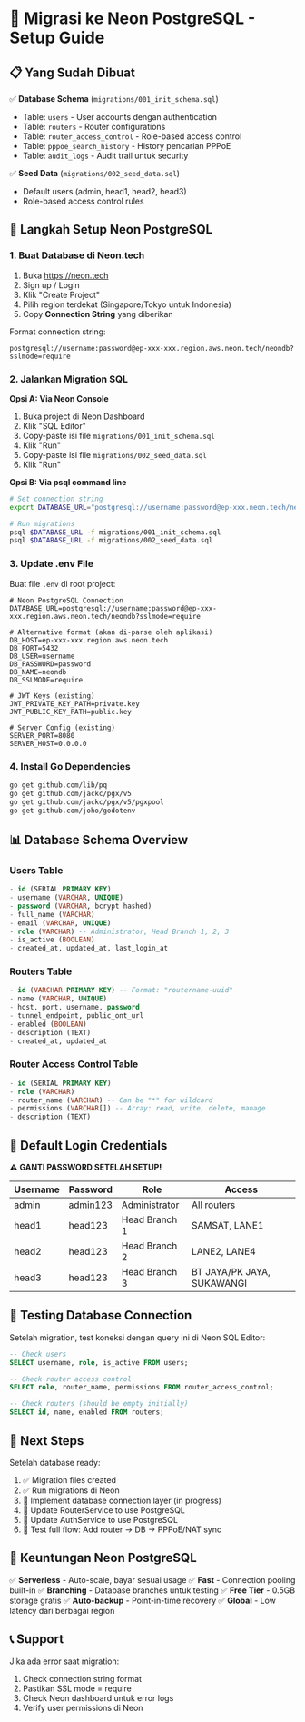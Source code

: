 # 🚀 Migrasi ke Neon PostgreSQL - Setup Guide

## 📋 Yang Sudah Dibuat

✅ **Database Schema** (`migrations/001_init_schema.sql`)
- Table: `users` - User accounts dengan authentication
- Table: `routers` - Router configurations
- Table: `router_access_control` - Role-based access control
- Table: `pppoe_search_history` - History pencarian PPPoE
- Table: `audit_logs` - Audit trail untuk security

✅ **Seed Data** (`migrations/002_seed_data.sql`)
- Default users (admin, head1, head2, head3)
- Role-based access control rules

## 🎯 Langkah Setup Neon PostgreSQL

### 1. **Buat Database di Neon.tech**

1. Buka https://neon.tech
2. Sign up / Login
3. Klik "Create Project"
4. Pilih region terdekat (Singapore/Tokyo untuk Indonesia)
5. Copy **Connection String** yang diberikan

Format connection string:
```
postgresql://username:password@ep-xxx-xxx.region.aws.neon.tech/neondb?sslmode=require
```

### 2. **Jalankan Migration SQL**

**Opsi A: Via Neon Console**
1. Buka project di Neon Dashboard
2. Klik "SQL Editor"
3. Copy-paste isi file `migrations/001_init_schema.sql`
4. Klik "Run"
5. Copy-paste isi file `migrations/002_seed_data.sql`
6. Klik "Run"

**Opsi B: Via psql command line**
```bash
# Set connection string
export DATABASE_URL="postgresql://username:password@ep-xxx.neon.tech/neondb?sslmode=require"

# Run migrations
psql $DATABASE_URL -f migrations/001_init_schema.sql
psql $DATABASE_URL -f migrations/002_seed_data.sql
```

### 3. **Update .env File**

Buat file `.env` di root project:
```env
# Neon PostgreSQL Connection
DATABASE_URL=postgresql://username:password@ep-xxx-xxx.region.aws.neon.tech/neondb?sslmode=require

# Alternative format (akan di-parse oleh aplikasi)
DB_HOST=ep-xxx-xxx.region.aws.neon.tech
DB_PORT=5432
DB_USER=username
DB_PASSWORD=password
DB_NAME=neondb
DB_SSLMODE=require

# JWT Keys (existing)
JWT_PRIVATE_KEY_PATH=private.key
JWT_PUBLIC_KEY_PATH=public.key

# Server Config (existing)
SERVER_PORT=8080
SERVER_HOST=0.0.0.0
```

### 4. **Install Go Dependencies**

```bash
go get github.com/lib/pq
go get github.com/jackc/pgx/v5
go get github.com/jackc/pgx/v5/pgxpool
go get github.com/joho/godotenv
```

## 📊 Database Schema Overview

### Users Table
```sql
- id (SERIAL PRIMARY KEY)
- username (VARCHAR, UNIQUE)
- password (VARCHAR, bcrypt hashed)
- full_name (VARCHAR)
- email (VARCHAR, UNIQUE)
- role (VARCHAR) -- Administrator, Head Branch 1, 2, 3
- is_active (BOOLEAN)
- created_at, updated_at, last_login_at
```

### Routers Table
```sql
- id (VARCHAR PRIMARY KEY) -- Format: "routername-uuid"
- name (VARCHAR, UNIQUE)
- host, port, username, password
- tunnel_endpoint, public_ont_url
- enabled (BOOLEAN)
- description (TEXT)
- created_at, updated_at
```

### Router Access Control Table
```sql
- id (SERIAL PRIMARY KEY)
- role (VARCHAR)
- router_name (VARCHAR) -- Can be "*" for wildcard
- permissions (VARCHAR[]) -- Array: read, write, delete, manage
- description (TEXT)
```

## 🔐 Default Login Credentials

**⚠️ GANTI PASSWORD SETELAH SETUP!**

| Username | Password | Role | Access |
|----------|----------|------|--------|
| admin | admin123 | Administrator | All routers |
| head1 | head123 | Head Branch 1 | SAMSAT, LANE1 |
| head2 | head123 | Head Branch 2 | LANE2, LANE4 |
| head3 | head123 | Head Branch 3 | BT JAYA/PK JAYA, SUKAWANGI |

## 🧪 Testing Database Connection

Setelah migration, test koneksi dengan query ini di Neon SQL Editor:

```sql
-- Check users
SELECT username, role, is_active FROM users;

-- Check router access control
SELECT role, router_name, permissions FROM router_access_control;

-- Check routers (should be empty initially)
SELECT id, name, enabled FROM routers;
```

## 📝 Next Steps

Setelah database ready:
1. ✅ Migration files created
2. ✅ Run migrations di Neon
3. 🔄 Implement database connection layer (in progress)
4. 🔄 Update RouterService to use PostgreSQL
5. 🔄 Update AuthService to use PostgreSQL
6. 🔄 Test full flow: Add router → DB → PPPoE/NAT sync

## 🎉 Keuntungan Neon PostgreSQL

✅ **Serverless** - Auto-scale, bayar sesuai usage
✅ **Fast** - Connection pooling built-in
✅ **Branching** - Database branches untuk testing
✅ **Free Tier** - 0.5GB storage gratis
✅ **Auto-backup** - Point-in-time recovery
✅ **Global** - Low latency dari berbagai region

## 📞 Support

Jika ada error saat migration:
1. Check connection string format
2. Pastikan SSL mode = require
3. Check Neon dashboard untuk error logs
4. Verify user permissions di Neon
